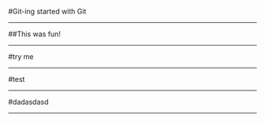 #Git-ing started with Git

----

##This was fun!

----

#try me

---

#test

----

#dadasdasd

---


